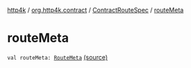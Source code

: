 [http4k](../../index.md) / [org.http4k.contract](../index.md) / [ContractRouteSpec](index.md) / [routeMeta](./route-meta.md)

# routeMeta

`val routeMeta: `[`RouteMeta`](../-route-meta/index.md) [(source)](https://github.com/http4k/http4k/blob/master/http4k-contract/src/main/kotlin/org/http4k/contract/routeSpec.kt#L11)